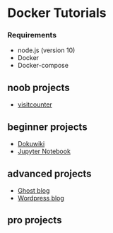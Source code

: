 # Docker Tutorials
### Requirements
  * node.js (version 10)
  * Docker
  * Docker-compose

## noob projects
  * [visitcounter](/docker/visitcounter) 

## beginner projects
  * [Dokuwiki](/docker/Dokuwiki) 
  * [Jupyter Notebook](/docker/jupyter)


## advanced projects
  * [Ghost blog](/docker/ghost)
  * [Wordpress blog](/docker/wordpress)

## pro projects
